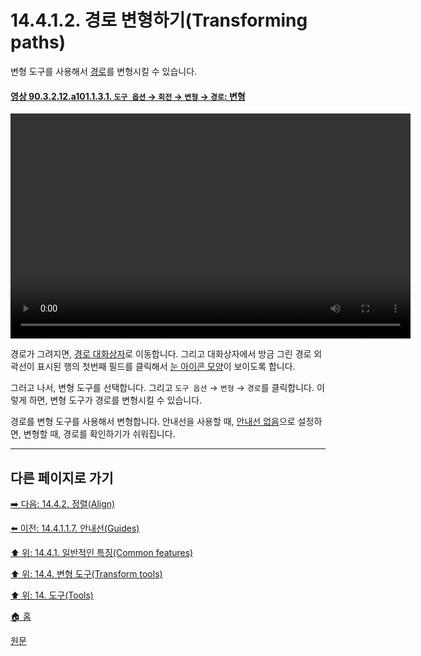 # 14.4.1.2. 경로 변형하기(Transforming paths)
변형 도구를 사용해서 [경로](./14-05-02-00-paths.md)를 변형시킬 수 있습니다.

<a id="90-03-02-12-a101-01-03-01"></a>

#### [영상 90.3.2.12.a101.1.3.1. `도구 옵션` → `회전` → `변형` → `경로`: 변형](./90-03-02-12-rotate.md#90-03-02-12-a101-01-03-01)
<video controls="controls" width="640" height="360" src="https://github.com/wonder13662/gimp/assets/15767104/d40181d5-217b-4c74-a848-7c9ac62b1de2"></video>

경로가 그려지면, [경로 대화상자](./15-02-03-paths-dialog.md)로 이동합니다. 그리고 대화상자에서 방금 그린 경로 외곽선이 표시된 행의 첫번째 필드를 클릭해서 [눈 아이콘 모양](./04-02-04-the-active-drawable-is-not-visible.md)이 보이도록 합니다.

그러고 나서, 변형 도구를 선택합니다. 그리고 `도구 옵션` → `변형` → `경로`를 클릭합니다. 이렇게 하면, 변형 도구가 경로를 변형시킬 수 있습니다.

경로를 변형 도구를 사용해서 변형합니다. 안내선을 사용할 때, [안내선 없음](./14-04-01-01-07-guides.md#14-04-01-01-07-s1)으로 설정하면, 변형할 때, 경로를 확인하기가 쉬워집니다.

***

## 다른 페이지로 가기

[➡️ 다음: 14.4.2. 정렬(Align)](./14-04-02-00-align.md)

[⬅️ 이전: 14.4.1.1.7. 안내선(Guides)](./14-04-01-01-07-guides.md)

[⬆️ 위: 14.4.1. 일반적인 특징(Common features)](./14-04-01-00-common-features.md)

[⬆️ 위: 14.4. 변형 도구(Transform tools)](./14-04-00-transform-tools.md)

[⬆️ 위: 14. 도구(Tools)](./14-00-tools.md)

[🏠 홈](./00-home.md)

[원문](https://docs.gimp.org/2.10/ko/gimp-tools-transform.html#transform-path)